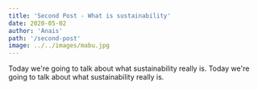 ```yaml
---
title: 'Second Post - What is sustainability'
date: 2020-05-02
author: 'Anais'
path: '/second-post'
image: ../../images/mabu.jpg
---
```


Today we're going to talk about what sustainability really is. Today we're going to talk about what sustainability really is.
